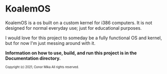 # KoalemOS
KoalemOS is a os built on a custom kernel for i386 computers. It is not designed for normal everyday use; just for educational purposes.

I would love for this project to someday be a fully functional OS and kernel, but for now I'm just messing around with it.

**Information on how to use, build, and run this project is in the Documentation directory.**

<sub><sup>Copyright (c) 2021, Conor Mika
All rights reserved.</sup></sub>